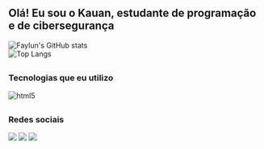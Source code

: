## Olá! Eu sou o Kauan, estudante de programação e de cibersegurança

  ![Faylun's GitHub stats](https://github-readme-stats.vercel.app/api?username=faylun&show_icons=true&theme=highcontrast)
  </br>
  ![Top Langs](https://github-readme-stats.vercel.app/api/top-langs/?username=faylun&layout=compact&theme=highcontrast)

  ##

  ### Tecnologias que eu utilizo
  
  <div style="display: inline_block" >
    
  <img  align="center" alt="html5" src="https://img.shields.io/badge/Java-ED8B00?style=for-the-badge&logo=openjdk&logoColor=white"/>
    
  </div>

  ##

  ### Redes sociais
  <div>
      <a href="https://instagram.com/kauansillveira" target="_blank"><img src="https://img.shields.io/badge/-Instagram-%23E4405F?style=for-the-badge&logo=instagram&logoColor=white" target="_blank"></a>
    <a href="https://www.linkedin.com/in/kauan-silveira-9032a826b" target="_blank"><img src="https://img.shields.io/badge/-LinkedIn-%230077B5?style=for-the-badge&logo=linkedin&logoColor=white" target="_blank"></a>
    <a href="https://www.twitter.com/kkauanzinn" target="_blank"><img src="https://img.shields.io/badge/Twitter-1DA1F2?style=for-the-badge&logo=twitter&logoColor=white" target="_blank"></a>
  </div>
  
  
